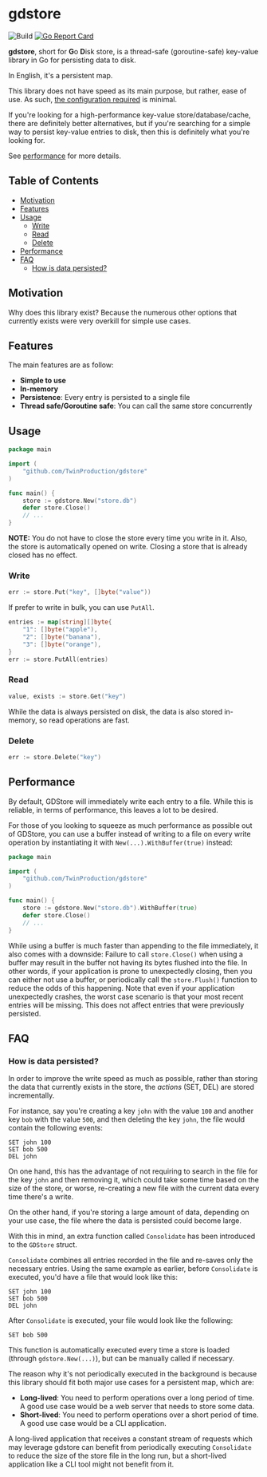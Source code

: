 # gdstore

![Build](https://github.com/TwinProduction/gdstore/workflows/build/badge.svg?branch=master)
[![Go Report Card](https://goreportcard.com/badge/github.com/TwinProduction/gdstore)](https://goreportcard.com/report/github.com/TwinProduction/gdstore)

**gdstore**, short for **G**o **D**isk store, is a thread-safe (goroutine-safe) key-value library in Go for 
persisting data to disk.

In English, it's a persistent map.

This library does not have speed as its main purpose, but rather, ease of use.
As such, [the configuration required](#usage) is minimal.

If you're looking for a high-performance key-value store/database/cache, there are definitely better alternatives, but if you're searching for a simple way to persist key-value entries to disk, then this is definitely what you're looking for.

See [performance](#performance) for more details.


## Table of Contents

- [Motivation](#motivation)
- [Features](#features)
- [Usage](#usage)
    - [Write](#write)
    - [Read](#read)
    - [Delete](#delete)
- [Performance](#performance)
- [FAQ](#faq)
    - [How is data persisted?](#how-is-data-persisted)


## Motivation

Why does this library exist? Because the numerous other options that currently exists
were very overkill for simple use cases.


## Features

The main features are as follow:
- **Simple to use**
- **In-memory**
- **Persistence**: Every entry is persisted to a single file
- **Thread safe/Goroutine safe**: You can call the same store concurrently


## Usage

```go
package main

import (
    "github.com/TwinProduction/gdstore"
)

func main() {
    store := gdstore.New("store.db")
    defer store.Close()
    // ...
}
```

**NOTE:** You do not have to close the store every time you write in it. Also, the store is automatically opened on write. Closing a store that is already closed has no effect.


### Write

```go
err := store.Put("key", []byte("value"))
```

If prefer to write in bulk, you can use `PutAll`.

```go
entries := map[string][]byte{
	"1": []byte("apple"),
	"2": []byte("banana"),
	"3": []byte("orange"),
}
err := store.PutAll(entries)
```


### Read

```go
value, exists := store.Get("key")
```

While the data is always persisted on disk, the data is also stored in-memory, so read operations are fast.


### Delete

```go
err := store.Delete("key")
```


## Performance

By default, GDStore will immediately write each entry to a file.
While this is reliable, in terms of performance, this leaves a lot to be desired.

For those of you looking to squeeze as much performance as possible out of GDStore, you can use 
a buffer instead of writing to a file on every write operation by instantiating it with `New(...).WithBuffer(true)` instead:

```go
package main

import (
    "github.com/TwinProduction/gdstore"
)

func main() {
    store := gdstore.New("store.db").WithBuffer(true)
    defer store.Close()
    // ...
}
```

While using a buffer is much faster than appending to the file immediately, it also comes with a downside:
Failure to call `store.Close()` when using a buffer may result in the buffer not having its bytes flushed into the file. 
In other words, if your application is prone to unexpectedly closing, then you can either not use a buffer, or periodically
call the `store.Flush()` function to reduce the odds of this happening. Note that even if your application unexpectedly 
crashes, the worst case scenario is that your most recent entries will be missing. This does not affect entries that were
previously persisted.


## FAQ

### How is data persisted?

In order to improve the write speed as much as possible, rather than storing the data 
that currently exists in the store, the _actions_ (SET, DEL) are stored incrementally.

For instance, say you're creating a key `john` with the value `100` and another key `bob` with the value `500`, and then deleting the key `john`, the file would contain the following events:
```
SET john 100
SET bob 500
DEL john
``` 

On one hand, this has the advantage of not requiring to search in the file for the key `john` and then removing it, which could take some time based on the size of the store,
or worse, re-creating a new file with the current data every time there's a write.

On the other hand, if you're storing a large amount of data, depending on your use case, the file where the data is persisted could become large.

With this in mind, an extra function called `Consolidate` has been introduced to the `GDStore` struct.

`Consolidate` combines all entries recorded in the file and re-saves only the necessary entries. Using the same example
as earlier, before `Consolidate` is executed, you'd have a file that would look like this:

```
SET john 100
SET bob 500
DEL john
```

After `Consolidate` is executed, your file would look like the following:

```
SET bob 500
```

This function is automatically executed every time a store is loaded (through `gdstore.New(...)`), but can be manually 
called if necessary.

The reason why it's not periodically executed in the background is because this library should fit both major use cases
for a persistent map, which are:
- **Long-lived**: You need to perform operations over a long period of time. A good use case would be a web server that needs to store some data.
- **Short-lived**: You need to perform operations over a short period of time. A good use case would be a CLI application.

A long-lived application that receives a constant stream of requests which may leverage gdstore can benefit from 
periodically executing `Consolidate` to reduce the size of the store file in the long run, but a short-lived 
application like a CLI tool might not benefit from it.
